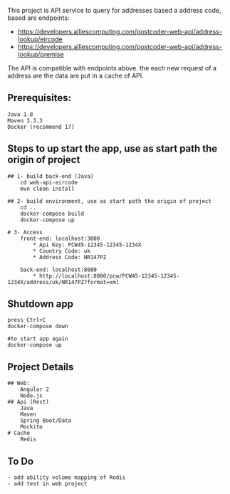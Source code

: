 This project is API service to query for addresses based a address code, based are endpoints:
* https://developers.alliescomputing.com/postcoder-web-api/address-lookup/eircode
* https://developers.alliescomputing.com/postcoder-web-api/address-lookup/premise

The API is compatible with endpoints above. the each new request of a address are the data are put in a cache of API.

## Prerequisites:
    Java 1.8
    Maven 3.3.3
    Docker (recommend 17)

## Steps to up start the app, use as start path the origin of project
    ## 1- build back-end (Java)
        cd web-api-eircode
        mvn clean install 

    ## 2- build environment, use as start path the origin of project
        cd ..
        docker-compose build
        docker-compose up

    # 3- Access
        front-end: localhost:3000
            * Api Key: PCW45-12345-12345-1234X
            * Country Code: uk
            * Address Code: NR147PZ

        back-end: localhost:8080
            * http://localhost:8080/pcw/PCW45-12345-12345-1234X/address/uk/NR147PZ?format=xml

## Shutdown app
    press Ctrl+C
    docker-compose down

    #to start app again
    docker-compose up

## Project Details
    ## Web:
        Angular 2
        Node.js
    ## Api (Rest)
        Java 
        Maven
        Spring Boot/Data 
        Mockito
    # Cache
        Redis

## To Do
    - add ability volume mapping of Redis 
    - add test in web project